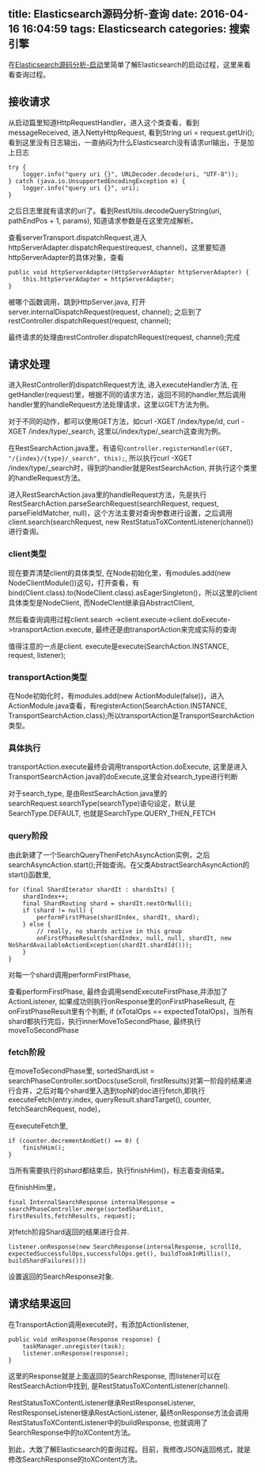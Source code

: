 title: Elasticsearch源码分析-查询
date: 2016-04-16 16:04:59
tags: Elasticsearch
categories: 搜索引擎
---
在[Elasticsearch源码分析-启动](http://program.dengshilong.org/2016/04/15/Elasticsearch源码分析-启动/)里简单了解Elasticsearch的启动过程，这里来看看查询过程。

## 接收请求
从启动篇里知道HttpRequestHandler，进入这个类查看，看到messageReceived, 进入NettyHttpRequest, 看到String uri = request.getUri(); 看到这里没有日志输出，一直纳闷为什么Elasticsearch没有请求url输出，于是加上日志
```
try {
    logger.info("query uri {}", URLDecoder.decode(uri, "UTF-8"));
} catch (java.io.UnsupportedEncodingException e) {
    logger.info("query uri {}", uri);
}
```
之后日志里就有请求的uri了。看到RestUtils.decodeQueryString(uri, pathEndPos + 1, params), 知道请求参数是在这里完成解析。

查看serverTransport.dispatchRequest,进入httpServerAdapter.dispatchRequest(request, channel)，这里要知道httpServerAdapter的具体对象，查看
```
public void httpServerAdapter(HttpServerAdapter httpServerAdapter) {
    this.httpServerAdapter = httpServerAdapter;
}
```
被哪个函数调用，跳到HttpServer.java, 打开server.internalDispatchRequest(request, channel); 之后到了restController.dispatchRequest(request, channel);
    
最终请求的处理由restController.dispatchRequest(request, channel);完成

## 请求处理
进入RestController的dispatchRequest方法, 进入executeHandler方法, 在getHandler(request)里，根据不同的请求方法，返回不同的handler,然后调用handler里的handleRequest方法处理请求，这里以GET方法为例。

对于不同的动作，都可以使用GET方法，如curl -XGET /index/type/id, curl -XGET /index/type/_search, 这里以/index/type/_search这查询为例。

在RestSearchAction.java里，有语句`controller.registerHandler(GET, "/{index}/{type}/_search", this);`, 所以执行curl -XGET /index/type/_search时，得到的handler就是RestSearchAction, 并执行这个类里的handleRequest方法。

进入RestSearchAction.java里的handleRequest方法，先是执行RestSearchAction.parseSearchRequest(searchRequest, request, parseFieldMatcher, null)，这个方法主要对查询参数进行设置，之后调用client.search(searchRequest, new RestStatusToXContentListener<SearchResponse>(channel))进行查询。

### client类型
现在要弄清楚client的具体类型, 在Node初始化里，有modules.add(new NodeClientModule())这句，打开查看，有bind(Client.class).to(NodeClient.class).asEagerSingleton()，所以这里的client具体类型是NodeClient, 而NodeClent继承自AbstractClient,

然后看查询调用过程client.search ->client.execute->client.doExecute->transportAction.execute, 最终还是由transportAction来完成实际的查询

值得注意的一点是client. execute是execute(SearchAction.INSTANCE, request, listener);

### transportAction类型
在Node初始化时，有modules.add(new ActionModule(false))，进入ActionModule.java查看，有registerAction(SearchAction.INSTANCE, TransportSearchAction.class);所以transportAction是TransportSearchAction类型。

### 具体执行
transportAction.execute最终会调用transportAction.doExecute, 这里是进入TransportSearchAction.java的doExecute,这里会对search_type进行判断

对于search_type, 是由RestSearchAction.java里的searchRequest.searchType(searchType)语句设定，默认是SearchType.DEFAULT, 也就是SearchType.QUERY_THEN_FETCH

### query阶段
由此新建了一个SearchQueryThenFetchAsyncAction实例，之后searchAsyncAction.start();开始查询。在父类AbstractSearchAsyncAction的start()函数里,
```
for (final ShardIterator shardIt : shardsIts) {
    shardIndex++;
    final ShardRouting shard = shardIt.nextOrNull();
    if (shard != null) {
        performFirstPhase(shardIndex, shardIt, shard);
    } else {
        // really, no shards active in this group                 
        onFirstPhaseResult(shardIndex, null, null, shardIt, new NoShardAvailableActionException(shardIt.shardId()));
    }
}
```
对每一个shard调用performFirstPhase,

查看performFirstPhase, 最终会调用sendExecuteFirstPhase,并添加了ActionListener, 如果成功则执行onResponse里的onFirstPhaseResult, 在onFirstPhaseResult里有个判断, if (xTotalOps == expectedTotalOps)，当所有shard都执行完后，执行innerMoveToSecondPhase, 最终执行moveToSecondPhase

### fetch阶段
在moveToSecondPhase里, sortedShardList = searchPhaseController.sortDocs(useScroll, firstResults)对第一阶段的结果进行合并，之后对每个shard里入选到topN的doc进行fetch,即执行executeFetch(entry.index, queryResult.shardTarget(), counter, fetchSearchRequest, node)，

在executeFetch里, 
```
if (counter.decrementAndGet() == 0) {
    finishHim();
}
```
当所有需要执行的shard都结束后，执行finishHim()，标志着查询结束。

在finishHim里，
```
final InternalSearchResponse internalResponse = searchPhaseController.merge(sortedShardList, firstResults,fetchResults, request);
```
对fetch阶段Shard返回的结果进行合并.
```
listener.onResponse(new SearchResponse(internalResponse, scrollId, expectedSuccessfulOps,successfulOps.get(), buildTookInMillis(), buildShardFailures()))
```
设置返回的SearchResponse对象.

## 请求结果返回
在TransportAction调用execute时，有添加Actionlistener, 
```
public void onResponse(Response response) {
    taskManager.unregister(task);
    listener.onResponse(response);
}
```
这里的Response就是上面返回的SearchResponse, 而listener可以在RestSearchAction中找到, 是RestStatusToXContentListener<SearchResponse>(channel).

RestStatusToXContentListener继承RestResponseListener, RestResponseListener继承RestActionListener, 最终onResponse方法会调用RestStatusToXContentListener中的buildResponse, 也就调用了SearchResponse中的toXContent方法。

到此，大致了解Elasticsearch的查询过程。目前，我修改JSON返回格式，就是修改SearchResponse的toXContent方法。
